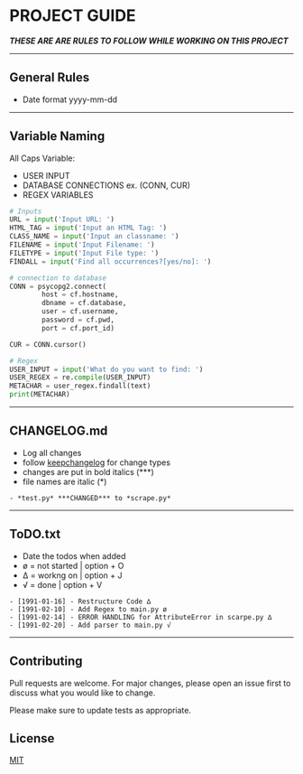 # PROJECT GUIDE

***THESE ARE ARE RULES TO FOLLOW WHILE WORKING ON THIS PROJECT***

<!-- ## Installation

Use the package manager [pip](https://pip.pypa.io/en/stable/) to install foobar. -->

<!-- ```bash
pip install foobar
``` -->
___

## General Rules

- Date format yyyy-mm-dd
___

## Variable Naming

All Caps Variable:
- USER INPUT
- DATABASE CONNECTIONS ex. (CONN, CUR)
- REGEX VARIABLES

```python
# Inputs
URL = input('Input URL: ')
HTML_TAG = input('Input an HTML Tag: ')
CLASS_NAME = input('Input an classname: ')
FILENAME = input('Input Filename: ')
FILETYPE = input('Input File type: ')
FINDALL = input('Find all occurrences?[yes/no]: ')

# connection to database
CONN = psycopg2.connect(
        host = cf.hostname,
        dbname = cf.database,
        user = cf.username,
        password = cf.pwd,
        port = cf.port_id)

CUR = CONN.cursor() 

# Regex
USER_INPUT = input('What do you want to find: ')
USER_REGEX = re.compile(USER_INPUT)
METACHAR = user_regex.findall(text)
print(METACHAR)
```
___

## CHANGELOG.md

- Log all changes
- follow [keepchangelog](https://keepachangelog.com/en/1.0.0/) for change types
- changes are put in bold italics (***)
- file names are italic (*)


```
- *test.py* ***CHANGED*** to *scrape.py*

```

___

## ToDO.txt

- Date the todos when added
- ø = not started | option + O
- ∆ = workng on | option + J
- √ = done | option + V

```
- [1991-01-16] - Restructure Code ∆
- [1991-02-10] - Add Regex to main.py ø
- [1991-02-14] - ERROR HANDLING for AttributeError in scarpe.py ∆
- [1991-02-20] - Add parser to main.py √

```

___
## Contributing
Pull requests are welcome. For major changes, please open an issue first to discuss what you would like to change.

Please make sure to update tests as appropriate.

## License
[MIT](https://choosealicense.com/licenses/mit/)